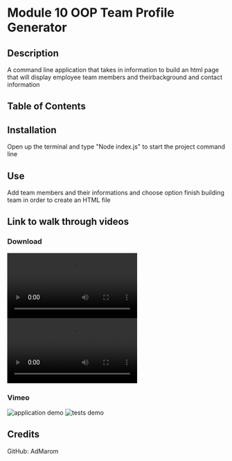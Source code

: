 # Module 10 OOP Team Profile Generator 

## Description 
A command line application that takes in information to build an html page that will display employee team members and theirbackground and contact information

## Table of Contents


## Installation
Open up the terminal and type "Node index.js" to start the project command line

## Use
Add team members and their informations and choose option finish building team in order to create an HTML file

## Link to walk through videos

### Download
![application demo](./demos/ApplicationDemo.mov)
![tests demo](./demos/TestsDemo.mov)

### Vimeo
![application demo](https://vimeo.com/810296455)
![tests demo](https://vimeo.com/810296499)

## Credits
GitHub: AdMarom
